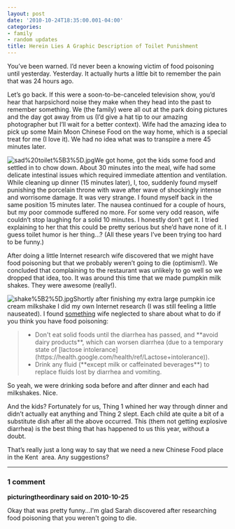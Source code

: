 ```yaml
---
layout: post
date: '2010-10-24T18:35:00.001-04:00'
categories:
- family
- random updates
title: Herein Lies A Graphic Description of Toilet Punishment
---
```



You’ve been warned. I’d never been a knowing victim of food poisoning until yesterday. Yesterday. It actually hurts a little bit to remember the pain that was 24 hours ago. 

Let’s go back. If this were a soon-to-be-canceled television show, you’d hear that harpsichord noise they make when they head into the past to remember something. We (the family) were all out at the park doing pictures and the day got away from us (I’d give a hat tip to our amazing photographer but I’ll wait for a better context). Wife had the amazing idea to pick up some Main Moon Chinese Food on the way home, which is a special treat for me (I love it). We had no idea what was to transpire a mere 45 minutes later.

![sad%20toilet%5B3%5D.jpg](sad%20toilet%5B3%5D.jpg)We got home, got the kids some food and settled in to chow down. About 30 minutes into the meal, wife had some delicate intestinal issues which required immediate attention and ventilation. While cleaning up dinner (15 minutes later), I, too, suddenly found myself punishing the porcelain throne with wave after wave of shockingly intense and worrisome damage. It was very strange. I found myself back in the same position 15 minutes later. The nausea continued for a couple of hours, but my poor commode suffered no more. For some very odd reason, wife couldn’t stop laughing for a solid 10 minutes. I honestly don’t get it. I tried explaining to her that this could be pretty serious but she’d have none of it. I guess toilet humor is her thing…? (All these years I’ve been trying too hard to be funny.)

After doing a little Internet research wife discovered that we might have food poisoning but that we probably weren’t going to die (optimism!). We concluded that complaining to the restaurant was unlikely to go well so we dropped that idea, too. It was around this time that we made pumpkin milk shakes. They were awesome (really!). 

![shake%5B2%5D.jpg](shake%5B2%5D.jpg)Shortly after finishing my extra large pumpkin ice cream milkshake I did my own Internet research (I was still feeling a little nauseated). I found [something](https://health.google.com/health/ref/Food+poisoning) wife neglected to share about what to do if you think you have food poisoning:
<blockquote>   <ul>     <li>Don't eat solid foods until the diarrhea has passed, and **avoid dairy products**, which can worsen diarrhea (due to a temporary state of [lactose intolerance](https://health.google.com/health/ref/Lactose+intolerance)). </li>      <li>Drink any fluid (**except milk or caffeinated beverages**) to replace fluids lost by diarrhea and vomiting. </li>   </ul>
</blockquote>

So yeah, we were drinking soda before and after dinner and each had milkshakes. Nice.

And the kids? Fortunately for us, Thing 1 whined her way through dinner and didn’t actually eat anything and Thing 2 slept. Each child ate quite a bit of a substitute dish after all the above occurred. This (them not getting explosive diarrhea) is the best thing that has happened to us this year, without a doubt.

That’s really just a long way to say that we need a new Chinese Food place in the Kent&#160; area. Any suggestions?

---

### 1 comment

**picturingtheordinary said on 2010-10-25**

Okay that was pretty funny...I'm glad Sarah discovered after researching food poisoning that you weren't going to die.

